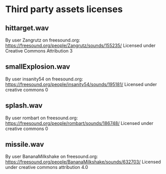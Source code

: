 Third party assets licenses
=======================

hittarget.wav
-------------
By user Zangrutz on freesound.org: https://freesound.org/people/Zangrutz/sounds/155235/
Licensed under Creative Commons Attribution 3

smallExplosion.wav
-------
By user insanity54 on freesound.org: https://freesound.org/people/insanity54/sounds/195181/
Licensed under creative commons 0

splash.wav
---------
By user rombart on freesound.org: https://freesound.org/people/rombart/sounds/186748/
Licensed under creative commons 0

missile.wav
-----------
By user BananaMilkshake on freesound.org: https://freesound.org/people/BananaMilkshake/sounds/632703/
Licensed under creative commons attribution 4.0